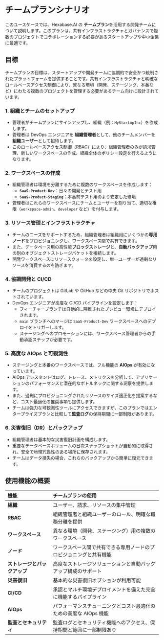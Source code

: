 # チームプランシナリオ

このユースケースでは、Hexabase.AI の **チームプラン**を活用する開発チームについて説明します。このプランは、共有インフラストラクチャとガバナンスで複数のプロジェクトでコラボレーションする必要があるスタートアップや中小企業に最適です。

## 目標

チームプランの目標は、スタートアップや開発チームに協調的で安全かつ統制されたプラットフォームを提供することです。共有インフラストラクチャと明確なロールベースアクセス制御により、異なる環境（開発、ステージング、本番など）にわたる複数のプロジェクトを管理する必要があるチーム向けに設計されています。

### 1. 組織とチームのセットアップ

- 管理者がチームプランにサインアップし、組織（例：`MyStartupInc`）を作成します。
- 管理者は DevOps エンジニアを **組織管理者**として、他のチームメンバーを **組織ユーザー**として招待します。
- このロールベースアクセス制御（RBAC）により、組織管理者のみが請求管理、新しいワークスペースの作成、組織全体のポリシー設定を行えるようになります。

### 2. ワークスペースの作成

- 組織管理者は環境を分離するために複数のワークスペースを作成します：
  - **`SaaS-Product-Dev`**：日々の開発とテスト用
  - **`SaaS-Product-Staging`**：本番前テスト用のより安定した環境
- 管理者はこれらのワークスペースにチームとユーザーを割り当て、適切な権限（`workspace-admin`、`developer` など）を付与します。

### 3. リソース管理とインフラストラクチャ

- チームのニーズをサポートするため、組織管理者は組織用にいくつかの**専用ノード**をプロビジョニングし、ワークスペース間で共有できます。
- また、データベース用の高性能**ブロックストレージ**と、**自動バックアップ**用の別のオブジェクトストレージバケットを接続します。
- 開発ワークスペースにリソースクォータを設定し、単一ユーザーが過剰なリソースを消費するのを防ぎます。

### 4. 協調開発と CI/CD

- チームのプロジェクトは GitLab や GitHub などの中央 Git リポジトリでホストされています。
- DevOps エンジニアが高度な CI/CD パイプラインを設定します：
  - フィーチャーブランチは自動的に隔離されたプレビュー環境にデプロイされます。
  - `main` ブランチへのマージは `SaaS-Product-Dev` ワークスペースへのデプロイをトリガーします。
  - ステージングへのプロモーションには、ワークスペース管理者からの手動承認ステップが必要です。

### 5. 高度な AIOps と可観測性

- ステージングと本番のワークスペースでは、フル機能の **AIOps** が有効になっています。
- AIOps アシスタントはログ、トレース、メトリクスを分析して、アプリケーションのパフォーマンスと潜在的なボトルネックに関する洞察を提供します。
- また、過剰にプロビジョニングされたリソースのサイズ適正化を提案するなど、コスト最適化の推奨事項も提供します。
- チームは強力な可観測性ツールにアクセスできますが、このプランではエンタープライズプランと比較して**監査ログ**の保持期間に一部制限があります。

### 6. 災害復旧（DR）とバックアップ

- 組織管理者は基本的な災害復旧計画を構成します。
- 重要なデータベースボリュームの日次スナップショットが自動的に取得され、安全で地理冗長性のある場所に保存されます。
- チームはデータ損失の場合、これらのバックアップから簡単に復元できます。

## 使用機能の概要

| 機能                   | チームプランの使用                                                                       |
| :-------------------- | :-------------------------------------------------------------------------------------- |
| **組織**              | ユーザー、請求、リソースの集中管理                                                        |
| **RBAC**              | 組織管理者と組織ユーザーのロール、明確な職務分離を提供                                      |
| **ワークスペース**      | 異なる環境（開発、ステージング）用の複数のワークスペース                                    |
| **ノード**            | ワークスペース間で共有できる専用ノードのプロビジョニングと共有機能                           |
| **ストレージとバックアップ** | 高度なストレージソリューションと自動バックアップ構成のサポート                               |
| **災害復旧**           | 基本的な災害復旧オプションが利用可能                                                      |
| **CI/CD**             | 承認とマルチ環境デプロイメントを備えた完全に機能するパイプライン                             |
| **AIOps**             | パフォーマンスチューニングとコスト最適化のための高度な AIOps 機能                           |
| **監査とセキュリティ**   | 監査ログとセキュリティ機能へのアクセス、保持期間と範囲に一部制限あり                         |